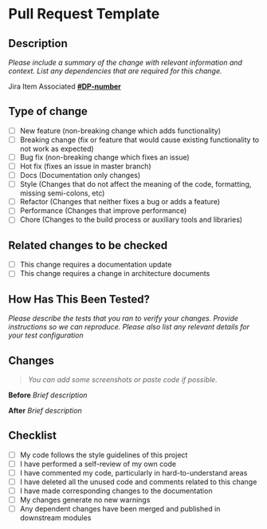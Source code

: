 # Pull Request Template

## Description

_Please include a summary of the change with relevant information and context. List any dependencies that are required for this change._

Jira Item Associated [**#DP-number**](url-of-story)

## Type of change

- [ ] New feature (non-breaking change which adds functionality)
- [ ] Breaking change (fix or feature that would cause existing functionality to not work as expected)
- [ ] Bug fix (non-breaking change which fixes an issue)
- [ ] Hot fix (fixes an issue in master branch)
- [ ] Docs (Documentation only changes)
- [ ] Style (Changes that do not affect the meaning of the code, formatting, missing semi-colons, etc)
- [ ] Refactor (Changes that neither fixes a bug or adds a feature)
- [ ] Performance (Changes that improve performance)
- [ ] Chore (Changes to the build process or auxiliary tools and libraries)

## Related changes to be checked

- [ ] This change requires a documentation update
- [ ] This change requires a change in architecture documents

## How Has This Been Tested?

_Please describe the tests that you ran to verify your changes. Provide instructions so we can reproduce. Please also list any relevant details for your test configuration_

## Changes

> _You can add some screenshots or paste code if possible._

**Before**
_Brief description_

**After**
_Brief description_

## Checklist

- [ ] My code follows the style guidelines of this project
- [ ] I have performed a self-review of my own code
- [ ] I have commented my code, particularly in hard-to-understand areas
- [ ] I have deleted all the unused code and comments related to this change
- [ ] I have made corresponding changes to the documentation
- [ ] My changes generate no new warnings
- [ ] Any dependent changes have been merged and published in downstream modules
